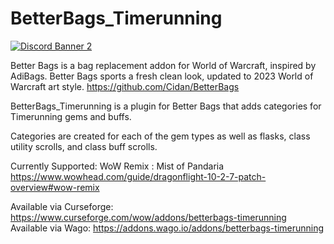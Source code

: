 # BetterBags_Timerunning
[![Discord Banner 2](https://discordapp.com/api/guilds/1063213796845428876/widget.png?style=banner2)](https://discord.gg/a6DQuK8hV7)

Better Bags is a bag replacement addon for World of Warcraft, inspired by AdiBags. Better Bags sports a fresh clean look, updated to 2023 World of Warcraft art style.
https://github.com/Cidan/BetterBags

BetterBags_Timerunning is a plugin for Better Bags that adds categories for Timerunning gems and buffs. 

Categories are created for each of the gem types as well as flasks, class utility scrolls, and class buff scrolls. 

Currently Supported: WoW Remix : Mist of Pandaria
https://www.wowhead.com/guide/dragonflight-10-2-7-patch-overview#wow-remix

Available via Curseforge: https://www.curseforge.com/wow/addons/betterbags-timerunning
Available via Wago: https://addons.wago.io/addons/betterbags-timerunning

